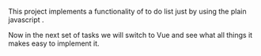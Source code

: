 This project implements a functionality of to do list just by using the plain javascript .

Now in the next set of tasks we will switch to Vue and see what all things it makes easy to implement it.

